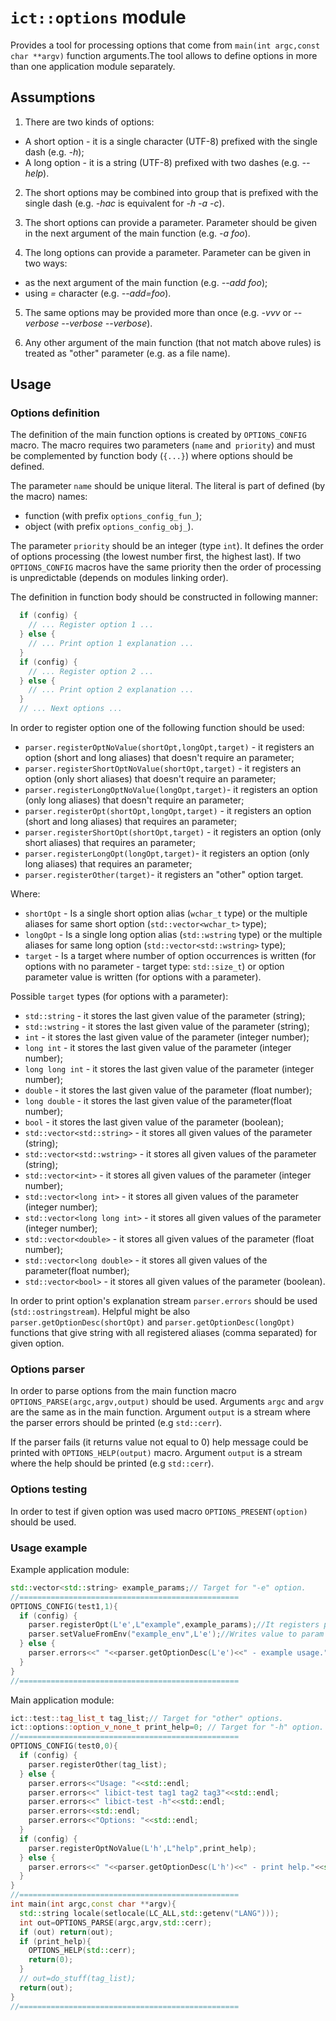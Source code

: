 # `ict::options` module

Provides a tool for processing options that come from `main(int argc,const char **argv)` 
 function arguments.The tool allows to define options in more than one application module 
 separately.

## Assumptions

1. There are two kinds of options:
* A short option - it is a single character (UTF-8) prefixed with the single dash (e.g. *-h*);
* A long option - it is a string (UTF-8) prefixed with two dashes (e.g. *--help*).

2. The short options may be combined into group that is prefixed with the single dash 
  (e.g. *-hac* is equivalent for *-h -a -c*).

3. The short options can provide a parameter. Parameter should be given in the next 
  argument of the main function (e.g. *-a foo*).

4. The long options can provide a parameter. Parameter can be given in two ways:
* as the next argument of the main function (e.g. *--add foo*);
* using *=* character (e.g. *--add=foo*).

5. The same options may be provided more than once (e.g. *-vvv* or *--verbose --verbose --verbose*).

6. Any other argument of the main function (that not match above rules) is treated 
 as "other" parameter (e.g. as a file name).

## Usage

### Options definition

The definition of the main function options is created by `OPTIONS_CONFIG` macro.
 The macro requires two parameters (`name` and` priority`) and must be complemented 
 by function body (`{...}`) where options should be defined. 

The parameter `name` should be unique literal. The literal is part of defined (by the macro) names:
* function (with prefix `options_config_fun_`);
* object (with prefix `options_config_obj_`).

The parameter `priority` should be an integer (type `int`). 
 It defines the order of options processing (the lowest number first, the highest last).
 If two `OPTIONS_CONFIG` macros have the same priority then the order of processing 
 is unpredictable (depends on modules linking order).

The definition in function body should be constructed in following manner:
```c++
  if (config) {
    // ... Register option 1 ...
  } else {
    // ... Print option 1 explanation ...
  }
  if (config) {
    // ... Register option 2 ...
  } else {
    // ... Print option 2 explanation ...
  }
  // ... Next options ...
```

In order to register option one of the following function should be used:
* `parser.registerOptNoValue(shortOpt,longOpt,target)` - it registers 
  an option (short and long aliases) that doesn't require an parameter;
* `parser.registerShortOptNoValue(shortOpt,target)` - it registers 
  an option (only short aliases) that doesn't require an parameter;
* `parser.registerLongOptNoValue(longOpt,target)`- it registers 
  an option (only long aliases) that doesn't require an parameter;
* `parser.registerOpt(shortOpt,longOpt,target)` - it registers 
  an option (short and long aliases) that requires an parameter;
* `parser.registerShortOpt(shortOpt,target)` - it registers 
  an option (only short aliases) that requires an parameter;
* `parser.registerLongOpt(longOpt,target)`- it registers 
  an option (only long aliases) that requires an parameter;
* `parser.registerOther(target)`- it registers an "other" option target.

Where:
* `shortOpt` - Is a single short option alias (`wchar_t` type) or 
  the multiple aliases for same short option (`std::vector<wchar_t>` type);
* `longOpt` - Is a single long option alias (`std::wstring` type) or 
  the multiple aliases for same long option (`std::vector<std::wstring>` type);
* `target` - Is a target where number of option occurrences is written 
  (for options with no parameter - target type: `std::size_t`) 
  or option parameter value is written (for options with a parameter).

Possible `target` types (for options with a parameter):
* `std::string` - it stores the last given value of the parameter (string);
* `std::wstring` - it stores the last given value of the parameter (string);
* `int` - it stores the last given value of the parameter (integer number);
* `long int` - it stores the last given value of the parameter (integer number);
* `long long int` - it stores the last given value of the parameter (integer number);
* `double` - it stores the last given value of the parameter (float number);
* `long double` - it stores the last given value of the parameter(float number);
* `bool` - it stores the last given value of the parameter (boolean);
* `std::vector<std::string>` - it stores all given values of the parameter (string);
* `std::vector<std::wstring>` - it stores all given values of the parameter (string);
* `std::vector<int>` - it stores all given values of the parameter (integer number);
* `std::vector<long int>` - it stores all given values of the parameter (integer number);
* `std::vector<long long int>` - it stores all given values of the parameter (integer number);
* `std::vector<double>` - it stores all given values of the parameter (float number);
* `std::vector<long double>` - it stores all given values of the parameter(float number);
* `std::vector<bool>` - it stores all given values of the parameter (boolean).


In order to print option's explanation stream `parser.errors` should be used (`std::ostringstream`).
  Helpful might be also `parser.getOptionDesc(shortOpt)` and `parser.getOptionDesc(longOpt)` functions
  that give string with all registered aliases (comma separated) for given option.

### Options parser

In order to parse options from the main function macro `OPTIONS_PARSE(argc,argv,output)` should be used.
Arguments `argc` and `argv` are the same as in the main function. Argument `output` is a stream where 
the parser errors should be printed (e.g `std::cerr`).

If the parser fails (it returns value not equal to 0) help message could be printed with `OPTIONS_HELP(output)`
macro. Argument `output` is a stream where the help should be printed (e.g `std::cerr`).

### Options testing

In order to test if given option was used macro `OPTIONS_PRESENT(option)` should be used.

### Usage example

Example application module:
```c++
std::vector<std::string> example_params;// Target for "-e" option.
//=================================================
OPTIONS_CONFIG(test1,1){
  if (config) {
    parser.registerOpt(L'e',L"example",example_params);//It registers param 'example'
    parser.setValueFromEnv("example_env",L'e');//Writes value to param 'example' from env variable called 'example_env'
  } else {
    parser.errors<<" "<<parser.getOptionDesc(L'e')<<" - example usage."<<std::endl;
  }
}
//=================================================
```

Main application module:
```c++
ict::test::tag_list_t tag_list;// Target for "other" options.
ict::options::option_v_none_t print_help=0; // Target for "-h" option.
//=================================================
OPTIONS_CONFIG(test0,0){
  if (config) {
    parser.registerOther(tag_list);
  } else {
    parser.errors<<"Usage: "<<std::endl;
    parser.errors<<" libict-test tag1 tag2 tag3"<<std::endl;
    parser.errors<<" libict-test -h"<<std::endl;
    parser.errors<<std::endl;
    parser.errors<<"Options: "<<std::endl;
  }
  if (config) {
    parser.registerOptNoValue(L'h',L"help",print_help);
  } else {
    parser.errors<<" "<<parser.getOptionDesc(L'h')<<" - print help."<<std::endl;
  }
}
//=================================================
int main(int argc,const char **argv){
  std::string locale(setlocale(LC_ALL,std::getenv("LANG")));
  int out=OPTIONS_PARSE(argc,argv,std::cerr);
  if (out) return(out);
  if (print_help){
    OPTIONS_HELP(std::cerr);
    return(0);
  }
  // out=do_stuff(tag_list);
  return(out);
}
//=================================================
```
